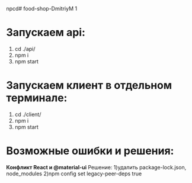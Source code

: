 npcd# food-shop-DmitriyM
1
# Запускаем api:
1)  cd ./api/
2)  npm i
3)  npm start


# Запускаем клиент в отдельном терминале:
1)  cd ./client/
2)  npm i
3) npm start


# Возможные ошибки и решения:

**Конфликт React и @material-ui**
Решение: 
1)удалить package-lock.json, node_modules
2)npm config set legacy-peer-deps true

